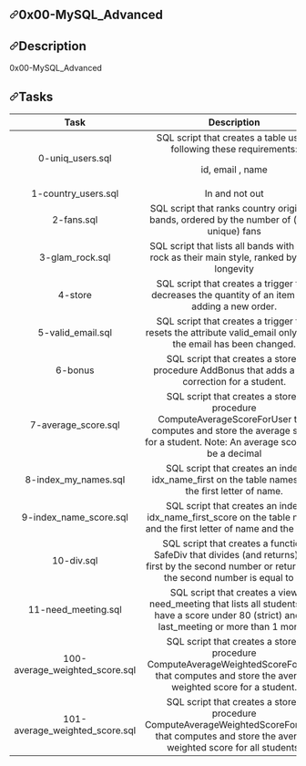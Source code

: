 <div data-target="readme-toc.content" class="Box-body px-5 pb-5">
            <article class="markdown-body entry-content container-lg" itemprop="text"><h1 dir="auto"><a id="user-content-0x01-nosql" class="anchor" aria-hidden="true" href="#0x01-nosql"><svg class="octicon octicon-link" viewBox="0 0 16 16" version="1.1" width="16" height="16" aria-hidden="true"><path fill-rule="evenodd" d="M7.775 3.275a.75.75 0 001.06 1.06l1.25-1.25a2 2 0 112.83 2.83l-2.5 2.5a2 2 0 01-2.83 0 .75.75 0 00-1.06 1.06 3.5 3.5 0 004.95 0l2.5-2.5a3.5 3.5 0 00-4.95-4.95l-1.25 1.25zm-4.69 9.64a2 2 0 010-2.83l2.5-2.5a2 2 0 012.83 0 .75.75 0 001.06-1.06 3.5 3.5 0 00-4.95 0l-2.5 2.5a3.5 3.5 0 004.95 4.95l1.25-1.25a.75.75 0 00-1.06-1.06l-1.25 1.25a2 2 0 01-2.83 0z"></path></svg></a>0x00-MySQL_Advanced</h1>
<h2 dir="auto"><a id="user-content-description" class="anchor" aria-hidden="true" href="#description"><svg class="octicon octicon-link" viewBox="0 0 16 16" version="1.1" width="16" height="16" aria-hidden="true"><path fill-rule="evenodd" d="M7.775 3.275a.75.75 0 001.06 1.06l1.25-1.25a2 2 0 112.83 2.83l-2.5 2.5a2 2 0 01-2.83 0 .75.75 0 00-1.06 1.06 3.5 3.5 0 004.95 0l2.5-2.5a3.5 3.5 0 00-4.95-4.95l-1.25 1.25zm-4.69 9.64a2 2 0 010-2.83l2.5-2.5a2 2 0 012.83 0 .75.75 0 001.06-1.06 3.5 3.5 0 00-4.95 0l-2.5 2.5a3.5 3.5 0 004.95 4.95l1.25-1.25a.75.75 0 00-1.06-1.06l-1.25 1.25a2 2 0 01-2.83 0z"></path></svg></a>Description</h2>
<p dir="auto">0x00-MySQL_Advanced</p>
<h2 dir="auto"><a id="user-content-tasks" class="anchor" aria-hidden="true" href="#tasks"><svg class="octicon octicon-link" viewBox="0 0 16 16" version="1.1" width="16" height="16" aria-hidden="true"><path fill-rule="evenodd" d="M7.775 3.275a.75.75 0 001.06 1.06l1.25-1.25a2 2 0 112.83 2.83l-2.5 2.5a2 2 0 01-2.83 0 .75.75 0 00-1.06 1.06 3.5 3.5 0 004.95 0l2.5-2.5a3.5 3.5 0 00-4.95-4.95l-1.25 1.25zm-4.69 9.64a2 2 0 010-2.83l2.5-2.5a2 2 0 012.83 0 .75.75 0 001.06-1.06 3.5 3.5 0 00-4.95 0l-2.5 2.5a3.5 3.5 0 004.95 4.95l1.25-1.25a.75.75 0 00-1.06-1.06l-1.25 1.25a2 2 0 01-2.83 0z"></path></svg></a>Tasks</h2>
<table>
<thead>
<tr>
<th align="center">Task</th>
<th align="center">Description</th>
</tr>
</thead>
<tbody>
<tr>
<td align="center">0-uniq_users.sql</td>
<td align="center">SQL script that creates a table users following these requirements:

 id, email , name</td>
</tr>
<tr>
<td align="center">1-country_users.sql</td>
<td align="center">In and not out</td>
</tr>
<tr>
<td align="center">2-fans.sql</td>
<td align="center">SQL script that ranks country origins of bands, ordered by the number of (non-unique) fans</td>
</tr>
<tr>
<td align="center">3-glam_rock.sql</td>
<td align="center">SQL script that lists all bands with Glam rock as their main style, ranked by their longevity</td>
</tr>
<tr>
<td align="center">4-store</td>
<td align="center">SQL script that creates a trigger that decreases the quantity of an item after adding a new order.</td>
</tr>
<tr>
<td align="center">5-valid_email.sql</td>
<td align="center">SQL script that creates a trigger that resets the attribute valid_email only when the email has been changed.</td>
</tr>
<tr>
<td align="center">6-bonus</td>
<td align="center">SQL script that creates a stored procedure AddBonus that adds a new correction for a student.</td>
</tr>
<tr>
<td align="center">7-average_score.sql</td>
<td align="center">SQL script that creates a stored procedure ComputeAverageScoreForUser that computes and store the average score for a student. Note: An average score can be a decimal</td>
</tr>
<tr>
<td align="center">8-index_my_names.sql</td>
<td align="center">SQL script that creates an index idx_name_first on the table names and the first letter of name.</td>
</tr>
<tr>
<td align="center">9-index_name_score.sql</td>
<td align="center">SQL script that creates an index idx_name_first_score on the table names and the first letter of name and the score.</td>
</tr>
<tr>
<td align="center">10-div.sql</td>
<td align="center">SQL script that creates a function SafeDiv that divides (and returns) the first by the second number or returns 0 if the second number is equal to 0.</td>
</tr>
<tr>
<td align="center">11-need_meeting.sql</td>
<td align="center">SQL script that creates a view need_meeting that lists all students that have a score under 80 (strict) and no last_meeting or more than 1 month.</td>
</tr>
<tr>
<td align="center">100-average_weighted_score.sql</td>
<td align="center">SQL script that creates a stored procedure ComputeAverageWeightedScoreForUser that computes and store the average weighted score for a student.</td>
</tr>
<tr>
<td align="center">101-average_weighted_score.sql</td>
<td align="center">SQL script that creates a stored procedure ComputeAverageWeightedScoreForUsers that computes and store the average weighted score for all students.</td>
</tr>
</tbody>
</table>
